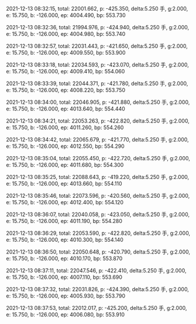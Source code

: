 2021-12-13 08:32:15, total: 22001.662, p: -425.350, delta:5.250 手, g:2.000, e: 15.750, b: -126.000, ep: 4004.490, bp: 553.730

2021-12-13 08:32:36, total: 21994.976, p: -424.940, delta:5.250 手, g:2.000, e: 15.750, b: -126.000, ep: 4004.980, bp: 553.740

2021-12-13 08:32:57, total: 22031.443, p: -421.650, delta:5.250 手, g:2.000, e: 15.750, b: -126.000, ep: 4009.550, bp: 553.900

2021-12-13 08:33:18, total: 22034.593, p: -423.070, delta:5.250 手, g:2.000, e: 15.750, b: -126.000, ep: 4009.410, bp: 554.060

2021-12-13 08:33:39, total: 22044.371, p: -421.780, delta:5.250 手, g:2.000, e: 15.750, b: -126.000, ep: 4008.220, bp: 553.750

2021-12-13 08:34:00, total: 22046.905, p: -421.880, delta:5.250 手, g:2.000, e: 15.750, b: -126.000, ep: 4013.640, bp: 554.440

2021-12-13 08:34:21, total: 22053.263, p: -422.820, delta:5.250 手, g:2.000, e: 15.750, b: -126.000, ep: 4011.260, bp: 554.260

2021-12-13 08:34:42, total: 22065.679, p: -421.770, delta:5.250 手, g:2.000, e: 15.750, b: -126.000, ep: 4012.550, bp: 554.290

2021-12-13 08:35:04, total: 22055.450, p: -422.720, delta:5.250 手, g:2.000, e: 15.750, b: -126.000, ep: 4011.680, bp: 554.300

2021-12-13 08:35:25, total: 22088.643, p: -419.220, delta:5.250 手, g:2.000, e: 15.750, b: -126.000, ep: 4013.660, bp: 554.110

2021-12-13 08:35:46, total: 22073.596, p: -420.560, delta:5.250 手, g:2.000, e: 15.750, b: -126.000, ep: 4012.400, bp: 554.120

2021-12-13 08:36:07, total: 22040.058, p: -423.050, delta:5.250 手, g:2.000, e: 15.750, b: -126.000, ep: 4011.190, bp: 554.280

2021-12-13 08:36:29, total: 22053.590, p: -422.820, delta:5.250 手, g:2.000, e: 15.750, b: -126.000, ep: 4010.300, bp: 554.140

2021-12-13 08:36:50, total: 22050.648, p: -420.790, delta:5.250 手, g:2.000, e: 15.750, b: -126.000, ep: 4010.170, bp: 553.870

2021-12-13 08:37:11, total: 22047.546, p: -422.410, delta:5.250 手, g:2.000, e: 15.750, b: -126.000, ep: 4007.110, bp: 553.690

2021-12-13 08:37:32, total: 22031.826, p: -424.390, delta:5.250 手, g:2.000, e: 15.750, b: -126.000, ep: 4005.930, bp: 553.790

2021-12-13 08:37:53, total: 22012.017, p: -425.200, delta:5.250 手, g:2.000, e: 15.750, b: -126.000, ep: 4006.080, bp: 553.910